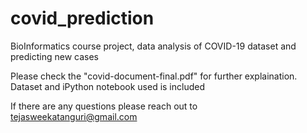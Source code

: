 # covid_prediction
BioInformatics course project, data analysis of COVID-19 dataset and predicting new cases

Please check the "covid-document-final.pdf" for further explaination.
Dataset and iPython notebook used is included

If there are any questions please reach out to
tejasweekatanguri@gmail.com


